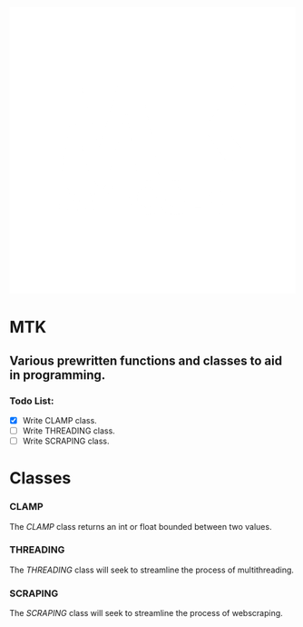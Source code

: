 ![The logo for Mytoolkit.](imgs/MTK_LOGO.png)

# **MTK**

## Various prewritten functions and classes to aid in programming.


### Todo List:
- [x] Write CLAMP class.
- [ ] Write THREADING class.
- [ ] Write SCRAPING class.

# **Classes**

### CLAMP

The *CLAMP* class returns an int or float bounded between two values.

### THREADING

The *THREADING* class will seek to streamline the process of multithreading.

### SCRAPING

The *SCRAPING* class will seek to streamline the process of webscraping.